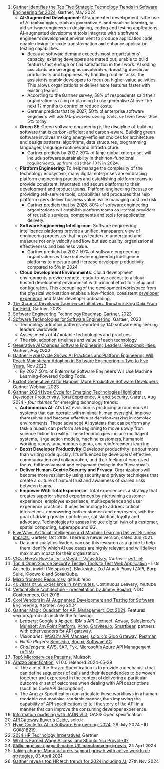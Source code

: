 1. [Gartner Identifies the Top Five Strategic Technology Trends in Software Engineering for 2024](https://www.gartner.com/en/newsroom/press-releases/2024-05-16-gartner-identifies-the-top-five-strategic-technology-trends-in-software-engineering-for-2024), Gartner, May 2024
   - **AI-Augmented Development**: AI-augmented development is the use of AI technologies, such as generative AI and machine learning, to aid software engineers in designing, coding and testing applications. AI-augmented development tools integrate with a software engineer’s development environment to produce application code, enable design-to-code transformation and enhance application testing capabilities.
     - Because software demand exceeds most organizations’ capacity, existing developers are maxed out, unable to build features fast enough or find satisfaction in their work. AI coding assistants are emerging as accelerators, boosting developer productivity and happiness. By handling routine tasks, the assistants enable developers to focus on higher-value activities. This allows organizations to deliver more features faster with existing teams.
     - According to the Gartner survey, 58% of respondents said their organization is using or planning to use generative AI over the next 12 months to control or reduce costs.
     - Gartner predicts that by 2027, 50% of enterprise software engineers will use ML-powered coding tools, up from fewer than 5% today.
   - **Green SE**: Green software engineering is the discipline of building software that is carbon-efficient and carbon-aware. Building green software involves making energy-efficient choices for architecture and design patterns, algorithms, data structures, programming languages, language runtimes and infrastructure.
     - Gartner predicts by 2027, 30% of large global enterprises will include software sustainability in their non-functional requirements, up from less than 10% in 2024.
   - **Platform Engineering**: To help manage the complexity of the technology ecosystem, many digital enterprises are embracing platform engineering practices and establishing platform teams to provide consistent, integrated and secure platforms to their development and product teams. Platform engineering focuses on providing self-service tools, capabilities and processes that help platform users deliver business value, while managing cost and risk.
     - Gartner predicts that by 2026, 80% of software engineering organizations will establish platform teams as internal providers of reusable services, components and tools for application delivery.
   - **Software Engineering Intelligence**: Software engineering intelligence platforms provide a unified, transparent view of engineering processes that helps leaders to understand and measure not only velocity and flow but also quality, organizational effectiveness and business value.
     - Gartner predicts by 2027, 50% of software engineering organizations will use software engineering intelligence platforms to measure and increase developer productivity, compared to 5% in 2024.
   - **Cloud Development Environments**: Cloud development environments provide remote, ready-to-use access to a cloud-hosted development environment with minimal effort for setup and configuration. This decoupling of the development workspace from the physical workstation enables a low-friction, consistent [developer experience](https://www.gartner.com/en/software-engineering/topics/developer-experience) and faster developer onboarding.
1. [The State of Developer Experience Initiatives: Benchmarking Data From the Field](https://emt.gartnerweb.com/ngw/globalassets/en/software-engineering/documents/the-state-of-developer-experience-tnitiatives.pdf), Gartner, 2023
1. [Software Engineering Technology Roadmap](https://emt.gartnerweb.com/ngw/globalassets/en/software-engineering/documents/software-engineering-technology-roadmap.pdf), Gartner, 2023
1. [Software Technologies for Software Engineering](https://www.gartner.com/en/software-engineering/topics/software-architecture-technologies), Gartner, 2023
   - Technology adoption patterns reported by 140 software engineering leaders worldwide
   - Assessments of 47 notable technologies and practices
   - The risk, adoption timelines and value of each technology
1. [Generative AI Changes Software Engineering Leaders’ Responsibilities](https://emt.gartnerweb.com/ngw/globalassets/en/content/documents/generative-ai-changes-software-engineering-leaders_-responsibilities-research.pdf), Gartner, Aug 2023
1. [Gartner Hype Cycle Shows AI Practices and Platform Engineering Will Reach Mainstream Adoption in Software Engineering in Two to Five Years](https://www.gartner.com/en/newsroom/press-releases/2023-11-28-gartner-hype-cycle-shows-ai-practices-and-platform-engineering-will-reach-mainstream-adoption-in-software-engineering-in-two-to-five-years), Nov 2023
   - By 2027, 50% of Enterprise Software Engineers Will Use Machine Learning-Powered Coding Tools.
1. [Exploit Generative AI for Happier, More Productive Software Developers](), Gartner Webinar, 2023
1. [Gartner 2024 Hype Cycle for Emerging Technologies Highlights Developer Productivity, Total Experience, AI and Security](https://www.gartner.com/en/newsroom/press-releases/2024-08-21-gartner-2024-hype-cycle-for-emerging-technologies-highlights-developer-productivity-total-experience-ai-and-security), Gartner, Aug 2024 - _four themes_ for emerging technology trends:
   - **Autonomous AI**: AI’s fast evolution is producing autonomous AI systems that can operate with minimal human oversight, improve themselves and become effective at decision-making in complex environments. These advanced AI systems that can perform any task a human can perform are beginning to move slowly from science fiction to reality. These technologies include multiagent systems, large action models, machine customers, humanoid working robots, autonomous agents, and reinforcement learning.
   - **Boost Developer Productivity**: Developer productivity is about more than writing code quickly. It’s influenced by developers’ effective communication and collaboration, and their feeling of energized focus, full involvement and enjoyment (being in the “flow state”).
   - **Deliver Human-Centric Security and Privacy**: Organizations will become more resilient by using security and privacy techniques that create a culture of mutual trust and awareness of shared risks between teams.
   - **Empower With Total Experience**: Total experience is a strategy that creates superior shared experiences by intertwining customer experience, employee experience, multiexperience and user experience practices. It uses technology to address critical interactions, empowering both customers and employees, with the goal of driving greater confidence, satisfaction, loyalty and advocacy. Technologies to assess include digital twin of a customer, spatial computing, superapps and 6G.
1. [Five Ways Artificial Intelligence and Machine Learning Deliver Business Impacts](https://emt.gartnerweb.com/ngw/globalassets/en/doc/documents/431403-five-ways-artificial-intelligence-and-machine-learning-deliver-business-impacts.pdf), Gartner, Oct 2019. There is a newer version, dated Jun 2021.
   - Data and analytics leaders can use this research as a guide to help them identify which AI use cases are highly relevant and will deliver maximum impact for their organization.
1. [CIOs: Here’s How to Tell a Good IT Value Story](https://www.gartner.com/en/chief-information-officer/insights/it-value-story), Gartner - [pdf link](https://emt.gartnerweb.com/ngw/globalassets/en/doc/documents/787769-executive-essentials-demonstrate-the-business-value-of-it.pdf)
1. [Top 4 Open Source Security Testing Tools to Test Web Application](https://www.softwaretestinghelp.com/open-source-security-testing-tools/) - lists Acunetix, invicti (Netsparker), Blacksight, Zed Attack Proxy (ZAP), Burp Suite, Klocwork and SonarQube. 
1. [Micro frontend Resources](https://github.com/billyjov/microfrontend-resources), github repo
1. [40 years of SE Experience in 19 minutes](https://www.youtube.com/watch?v=cOcd9UN6w7U), Continuous Delivery, Youtube
1. [Vertical Slice Architecture - presentation by Jimmy Bogard](https://www.youtube.com/watch?v=SUiWfhAhgQw), NDC Conferences, Oct 2018
1. [Cool Vendors in AI-Augmented Development and Testing for Software Engineering](https://www.gartner.com/doc/reprints?id=1-2IJP8MQZ&ct=240815&st=sb), Gartner, Aug 2024
1. [Gartner Magic Quadrant for API Management, Oct 2024](https://www.gartner.com/doc/reprints?id=1-2J3GKA7W&ct=241017&st=sb). Featured vendors/products include the following:
   - *Leaders*: [Google's Apigee](https://cloud.google.com/apigee/), [IBM's API Connect](https://www.ibm.com/products/api-connect), [Axway](https://www.axway.com/en/amplify-api-management), [Salesforce's Mulesoft AnyPoint Platform](), [Kong](https://konghq.com/products/kong-gateway), [Gravitee.io](https://www.gravitee.io/blog/introducing-event-native-api-management), [Smartbear](https://smartbear.com/api-lifecycle/), partners with other vendors for API gateway.
   - *Visionaries*: [WSO2's API Manager](https://apim.docs.wso2.com/en/latest/), [solo.io's Gloo Gateway](https://www.solo.io/products/gloo-gateway/), [Postman]()
   - *Niche Players*: [Sensedia](https://www.sensedia.com.br/produtos/api-management), [Boomi](https://boomi.com/platform/api-management/), [Software AG](https://www.softwareag.com/en_corporate/platform/integration-apis/api-management.html)
   - *Challengers*: [AWS](https://aws.amazon.com/api-gateway/), [SAP](https://help.sap.com/docs/integration-suite#develop_task-api-management), [Tyk](https://tyk.io/api-product-management/), [Microsoft's Azure API Management (APIM)]()
1. [Top6 Microservices Patterns](https://www.mulesoft.com/lp/whitepaper/api/top-microservices-patterns), Mulesoft
1. [Arazzo Specfication](https://spec.openapis.org/arazzo/latest.html), v1.0.0 released 2024-05-29
   - The aim of the Arazzo Specification is to provide a mechanism that can define sequences of calls and their dependencies to be woven together and expressed in the context of delivering a particular outcome or set of outcomes when dealing with API descriptions (such as OpenAPI descriptions).
   - The Arazzo Specification can articulate these workflows in a human-readable and machine-readable manner, thus improving the capability of API specifications to tell the story of the API in a manner that can improve the consuming developer experience.
1. [Information modeling with JADN v1.0](https://docs.oasis-open.org/openc2/imjadn/v1.0/imjadn-v1.0.html), OASIS Open specification
1. [API Gateway Buyer's Guide](https://www.solo.io/resources/ebook/api-gateway-buyers-guide/pdf/), solo.io
1. [Hype Cycle for AI in Software Engineering, 2024](https://www.gartner.com/doc/reprints?id=1-2J1QMYRA&ct=241010&st=sb), 29 July 2024 - ID G00818219.
1. [2024 HR Technology Imperatives](https://emt.gartnerweb.com/ngw/globalassets/en/human-resources/documents/2024-hr-technology-planning-imperatives.pdf), Gartner
1. [What Is Earned Wage Access, and Should You Provide It?](https://www.staffing.com/what-is-earned-wage-access-and-should-you-provide-it-untitled/)
1. [Skills, applicant gaps threaten US manufacturing growth](https://action.deloitte.com/insight/3896/skills-applicant-gaps-threaten-us-manufacturing-growth), 24 April 2024
1. [Taking charge: Manufacturers support growth with active workforce strategies](https://www2.deloitte.com/us/en/insights/industry/manufacturing/supporting-us-manufacturing-growth-amid-workforce-challenges.html), 03 April 2024
1. [Gartner reveals top HR tech trends for 2024 including AI](https://cfotech.in/story/gartner-reveals-top-hr-tech-trends-for-2024-including-ai), 27th Nov 2024

